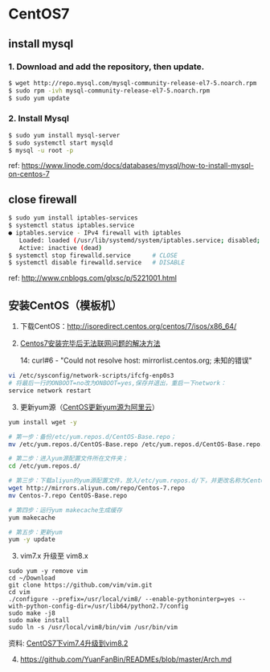 # CentOS7

## install mysql

### 1. Download and add the repository, then update.

```sh
$ wget http://repo.mysql.com/mysql-community-release-el7-5.noarch.rpm
$ sudo rpm -ivh mysql-community-release-el7-5.noarch.rpm
$ sudo yum update
```

### 2. Install Mysql

```sh
$ sudo yum install mysql-server
$ sudo systemctl start mysqld
$ mysql -u root -p
```

ref: https://www.linode.com/docs/databases/mysql/how-to-install-mysql-on-centos-7

## close firewall

```sh
$ sudo yum install iptables-services
$ systemctl status iptables.service
● iptables.service - IPv4 firewall with iptables
   Loaded: loaded (/usr/lib/systemd/system/iptables.service; disabled; vendor preset: disabled)
   Active: inactive (dead)
$ systemctl stop firewalld.service      # CLOSE
$ systemctl disable firewalld.service   # DISABLE
```

ref: http://www.cnblogs.com/glxsc/p/5221001.html


## 安装CentOS（模板机）

1. 下载CentOS：http://isoredirect.centos.org/centos/7/isos/x86_64/
2. [Centos7安装完毕后无法联网问题的解决方法](https://www.36nu.com/post/234)

   14: curl#6 - "Could not resolve host: mirrorlist.centos.org; 未知的错误"
   
```sh
vi /etc/sysconfig/network-scripts/ifcfg-enp0s3
# 将最后一行的ONBOOT=no改为ONBOOT=yes,保存并退出，重启一下network：
service network restart
```

3. 更新yum源（[CentOS更新yum源为阿里云](https://segmentfault.com/a/1190000016151886)）

```sh
yum install wget -y

# 第一步：备份/etc/yum.repos.d/CentOS-Base.repo；
mv /etc/yum.repos.d/CentOS-Base.repo /etc/yum.repos.d/CentOS-Base.repo.backup

# 第二步：进入yum源配置文件所在文件夹；
cd /etc/yum.repos.d/

# 第三步：下载aliyun的yum源配置文件，放入/etc/yum.repos.d/下，并更改名称为CentOS-Base.repo
wget http://mirrors.aliyun.com/repo/Centos-7.repo
mv Centos-7.repo CentOS-Base.repo

# 第四步：运行yum makecache生成缓存
yum makecache

# 第五步：更新yum
yum -y update
```

3. vim7.x 升级至 vim8.x
```
sudo yum -y remove vim
cd ~/Download
git clone https://github.com/vim/vim.git
cd vim
./configure --prefix=/usr/local/vim8/ --enable-pythoninterp=yes --with-python-config-dir=/usr/lib64/python2.7/config
sudo make -j8
sudo make install
sudo ln -s /usr/local/vim8/bin/vim /usr/bin/vim
```

资料: [CentOS7下vim7.4升级到vim8.2](https://www.cnblogs.com/wscsq789/p/12222634.html)

4. https://github.com/YuanFanBin/READMEs/blob/master/Arch.md

